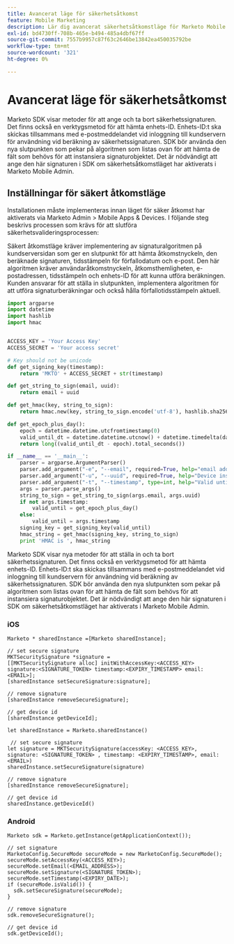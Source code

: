 ```yaml
---
title: Avancerat läge för säkerhetsåtkomst
feature: Mobile Marketing
description: Lär dig avancerat säkerhetsåtkomstläge för Marketo Mobile SDK, med HMAC-signaturgenerering, serverslutpunktskonfiguration, användning av enhets-ID samt iOS- och Android-exempel
exl-id: bd4730ff-708b-465e-b494-485a4dbf67ff
source-git-commit: 7557b9957c87f63c2646be13842ea450035792be
workflow-type: tm+mt
source-wordcount: '321'
ht-degree: 0%

---
```


# Avancerat läge för säkerhetsåtkomst

Marketo SDK visar metoder för att ange och ta bort säkerhetssignaturen. Det finns också en verktygsmetod för att hämta enhets-ID. Enhets-ID:t ska skickas tillsammans med e-postmeddelandet vid inloggning till kundservern för användning vid beräkning av säkerhetssignaturen. SDK bör använda den nya slutpunkten som pekar på algoritmen som listas ovan för att hämta de fält som behövs för att instansiera signaturobjektet. Det är nödvändigt att ange den här signaturen i SDK om säkerhetsåtkomstläget har aktiverats i Marketo Mobile Admin.

## Inställningar för säkert åtkomstläge

Installationen måste implementeras innan läget för säker åtkomst har aktiverats via Marketo Admin > Mobile Apps &amp; Devices. I följande steg beskrivs processen som krävs för att slutföra säkerhetsvalideringsprocessen:

Säkert åtkomstläge kräver implementering av signaturalgoritmen på kundserversidan som ger en slutpunkt för att hämta åtkomstnyckeln, den beräknade signaturen, tidsstämpeln för förfallodatum och e-post. Den här algoritmen kräver användaråtkomstnyckeln, åtkomsthemligheten, e-postadressen, tidsstämpeln och enhets-ID för att kunna utföra beräkningen. Kunden ansvarar för att ställa in slutpunkten, implementera algoritmen för att utföra signaturberäkningar och också hålla förfallotidsstämpeln aktuell.

```python
import argparse
import datetime
import hashlib
import hmac


ACCESS_KEY = 'Your Access Key'
ACCESS_SECRET = 'Your access secret'

# Key should not be unicode
def get_signing_key(timestamp):
    return 'MKTO' + ACCESS_SECRET + str(timestamp)

def get_string_to_sign(email, uuid):
    return email + uuid

def get_hmac(key, string_to_sign):
    return hmac.new(key, string_to_sign.encode('utf-8'), hashlib.sha256).hexdigest()

def get_epoch_plus_day():
    epoch = datetime.datetime.utcfromtimestamp(0)
    valid_until_dt = datetime.datetime.utcnow() + datetime.timedelta(days=1)
    return long((valid_until_dt - epoch).total_seconds())

if __name__ == '__main__':
    parser = argparse.ArgumentParser()
    parser.add_argument("-e", "--email", required=True, help="email address")
    parser.add_argument("-u", "--uuid", required=True, help="Device install id")
    parser.add_argument("-t", "--timestamp", type=int, help="Valid until timestamp")
    args = parser.parse_args()
    string_to_sign = get_string_to_sign(args.email, args.uuid)
    if not args.timestamp:
        valid_until = get_epoch_plus_day()
    else:
        valid_until = args.timestamp
    signing_key = get_signing_key(valid_until)
    hmac_string = get_hmac(signing_key, string_to_sign)
    print 'HMAC is ', hmac_string
```

Marketo SDK visar nya metoder för att ställa in och ta bort säkerhetssignaturen. Det finns också en verktygsmetod för att hämta enhets-ID. Enhets-ID:t ska skickas tillsammans med e-postmeddelandet vid inloggning till kundservern för användning vid beräkning av säkerhetssignaturen. SDK bör använda den nya slutpunkten som pekar på algoritmen som listas ovan för att hämta de fält som behövs för att instansiera signaturobjektet. Det är nödvändigt att ange den här signaturen i SDK om säkerhetsåtkomstläget har aktiverats i Marketo Mobile Admin.

### iOS

```
Marketo * sharedInstance =[Marketo sharedInstance];

// set secure signature
MKTSecuritySignature *signature =
[[MKTSecuritySignature alloc] initWithAccessKey:<ACCESS_KEY> signature:<SIGNATURE_TOKEN> timestamp:<EXPIRY_TIMESTAMP> email:<EMAIL>];
[sharedInstance setSecureSignature:signature];

// remove signature
[sharedInstance removeSecureSignature];

// get device id
[sharedInstance getDeviceId];
```

```
let sharedInstance = Marketo.sharedInstance()

 // set secure signature
let signature = MKTSecuritySignature(accessKey: <ACCESS_KEY>, signature: <SIGNATURE_TOKEN> , timestamp: <EXPIRY_TIMESTAMP>, email: <EMAIL>)
sharedInstance.setSecureSignature(signature)

// remove signature
[sharedInstance removeSecureSignature];

// get device id
sharedInstance.getDeviceId()
```

### Android

```
Marketo sdk = Marketo.getInstance(getApplicationContext());

// set signature
MarketoConfig.SecureMode secureMode = new MarketoConfig.SecureMode();
secureMode.setAccessKey(<ACCESS_KEY>);
secureMode.setEmail(<EMAIL_ADDRESS>);
secureMode.setSignature(<SIGNATURE_TOKEN>);
secureMode.setTimestamp(<EXPIRY_DATE>);
if (secureMode.isValid()) {
  sdk.setSecureSignature(secureMode);
}

// remove signature
sdk.removeSecureSignature();

// get device id
sdk.getDeviceId();
```
